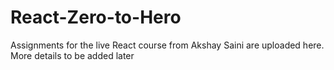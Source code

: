 # React-Zero-to-Hero
Assignments for the live React course from Akshay Saini are uploaded here. More details to be added later
